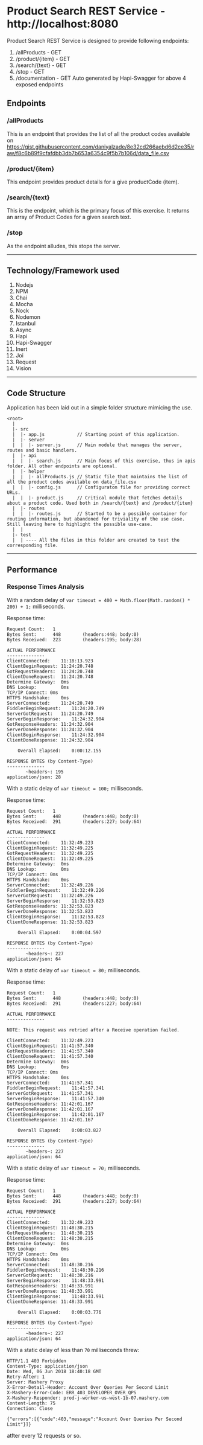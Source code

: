 # Product Search REST Service - http://localhost:8080

Product Search REST Service is designed to provide following endpoints:
1. /allProducts - GET
2. /product/{item} - GET
3. /search/{text} - GET
4. /stop - GET
5. /documentation - GET Auto generated by Hapi-Swagger for above 4 exposed endpoints

## Endpoints

### /allProducts

This is an endpoint that provides the list of all the product codes available on https://gist.githubusercontent.com/daniyalzade/8e32cd266aebd6d2ce35/raw/f8c6b89f9cfafdbb3db7b653a6354c9f5b7b106d/data_file.csv

### /product/{item}

This endpoint provides product details for a give productCode (item).

### /search/{text}

This is the endpoint, which is the primary focus of this exercise. It returns an array of Product Codes for a given search text.

### /stop

As the endpoint alludes, this stops the server.

----

## Technology/Framework used

1. Nodejs
2. NPM
3. Chai
4. Mocha
5. Nock
6. Nodemon
7. Istanbul
8. Async
9. Hapi
10. Hapi-Swagger
11. Inert
12. Joi
13. Request
14. Vision

----

## Code Structure

Application has been laid out in a simple folder structure mimicing the use.

~~~~
<root>
  |
  |- src
  |  |- app.js            // Starting point of this application.
  |  |- server
  |  |  |- server.js      // Main module that manages the server, routes and basic handlers.
  |  |- api
  |  |  |- search.js      // Main focus of this exercise, thus in apis folder. All other endpoints are optional.
  |  |- helper
  |  |  |- allProducts.js // Static file that maintains the list of all the product codes available on data_file.csv
  |  |  |- config.js      // Configuraton file for providing correct URLs.
  |  |  |- product.js     // Critical module that fetches details about a product code. Used both in /search/{text} and /product/{item}
  |  |- routes
  |  |  |- routes.js      // Started to be a possible container for routing information, but abandoned for triviality of the use case. Still leaving here to highlight the possible use-case.
  |  |
  |- test
  |  | ---- All the files in this folder are created to test the corresponding file.
~~~~

----

## Performance

### Response Times Analysis

With a random delay of `var timeout = 400 + Math.floor(Math.random() * 200) + 1;` milliseconds.

Response time:

~~~~
Request Count:   1
Bytes Sent:      448		(headers:448; body:0)
Bytes Received:  223		(headers:195; body:28)

ACTUAL PERFORMANCE
--------------
ClientConnected:	11:18:13.923
ClientBeginRequest:	11:24:20.748
GotRequestHeaders:	11:24:20.748
ClientDoneRequest:	11:24:20.748
Determine Gateway:	0ms
DNS Lookup: 		0ms
TCP/IP Connect:	0ms
HTTPS Handshake:	0ms
ServerConnected:	11:24:20.749
FiddlerBeginRequest:	11:24:20.749
ServerGotRequest:	11:24:20.749
ServerBeginResponse:	11:24:32.904
GotResponseHeaders:	11:24:32.904
ServerDoneResponse:	11:24:32.904
ClientBeginResponse:	11:24:32.904
ClientDoneResponse:	11:24:32.904

	Overall Elapsed:	0:00:12.155

RESPONSE BYTES (by Content-Type)
--------------
       ~headers~: 195
application/json: 28
~~~~

With a static delay of `var timeout = 100;` milliseconds.

Response time:

~~~~
Request Count:   1
Bytes Sent:      448		(headers:448; body:0)
Bytes Received:  291		(headers:227; body:64)

ACTUAL PERFORMANCE
--------------
ClientConnected:	11:32:49.223
ClientBeginRequest:	11:32:49.225
GotRequestHeaders:	11:32:49.225
ClientDoneRequest:	11:32:49.225
Determine Gateway:	0ms
DNS Lookup: 		0ms
TCP/IP Connect:	0ms
HTTPS Handshake:	0ms
ServerConnected:	11:32:49.226
FiddlerBeginRequest:	11:32:49.226
ServerGotRequest:	11:32:49.226
ServerBeginResponse:	11:32:53.823
GotResponseHeaders:	11:32:53.823
ServerDoneResponse:	11:32:53.823
ClientBeginResponse:	11:32:53.823
ClientDoneResponse:	11:32:53.823

	Overall Elapsed:	0:00:04.597

RESPONSE BYTES (by Content-Type)
--------------
       ~headers~: 227
application/json: 64
~~~~

With a static delay of `var timeout = 80;` milliseconds.

Response time:

~~~~
Request Count:   1
Bytes Sent:      448		(headers:448; body:0)
Bytes Received:  291		(headers:227; body:64)

ACTUAL PERFORMANCE
--------------

NOTE: This request was retried after a Receive operation failed.

ClientConnected:	11:32:49.223
ClientBeginRequest:	11:41:57.340
GotRequestHeaders:	11:41:57.340
ClientDoneRequest:	11:41:57.340
Determine Gateway:	0ms
DNS Lookup: 		0ms
TCP/IP Connect:	0ms
HTTPS Handshake:	0ms
ServerConnected:	11:41:57.341
FiddlerBeginRequest:	11:41:57.341
ServerGotRequest:	11:41:57.341
ServerBeginResponse:	11:41:57.340
GotResponseHeaders:	11:42:01.167
ServerDoneResponse:	11:42:01.167
ClientBeginResponse:	11:42:01.167
ClientDoneResponse:	11:42:01.167

	Overall Elapsed:	0:00:03.827

RESPONSE BYTES (by Content-Type)
--------------
       ~headers~: 227
application/json: 64
~~~~

With a static delay of `var timeout = 70;` milliseconds.

Response time:

~~~~
Request Count:   1
Bytes Sent:      448		(headers:448; body:0)
Bytes Received:  291		(headers:227; body:64)

ACTUAL PERFORMANCE
--------------
ClientConnected:	11:32:49.223
ClientBeginRequest:	11:48:30.215
GotRequestHeaders:	11:48:30.215
ClientDoneRequest:	11:48:30.215
Determine Gateway:	0ms
DNS Lookup: 		0ms
TCP/IP Connect:	0ms
HTTPS Handshake:	0ms
ServerConnected:	11:48:30.216
FiddlerBeginRequest:	11:48:30.216
ServerGotRequest:	11:48:30.216
ServerBeginResponse:	11:48:33.991
GotResponseHeaders:	11:48:33.991
ServerDoneResponse:	11:48:33.991
ClientBeginResponse:	11:48:33.991
ClientDoneResponse:	11:48:33.991

	Overall Elapsed:	0:00:03.776

RESPONSE BYTES (by Content-Type)
--------------
       ~headers~: 227
application/json: 64
~~~~

With a static delay of less than `70` milliseconds threw:

~~~~
HTTP/1.1 403 Forbidden
Content-Type: application/json
Date: Wed, 06 Jun 2018 18:40:18 GMT
Retry-After: 1
Server: Mashery Proxy
X-Error-Detail-Header: Account Over Queries Per Second Limit
X-Mashery-Error-Code: ERR_403_DEVELOPER_OVER_QPS
X-Mashery-Responder: prod-j-worker-us-west-1b-07.mashery.com
Content-Length: 75
Connection: Close

{"errors":[{"code":403,"message":"Account Over Queries Per Second Limit"}]}
~~~~

atfter every 12 requests or so.
